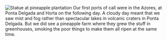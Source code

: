 ![Statue at pineapple plantation](p29_statue.JPG)
Our first ports of call were in the Azores, at Ponta Delgada and 	Horta on the following day.  A cloudy day meant that we saw mist
and fog rather than spectacular lakes in volcanic craters in Ponta
Delgada.  But we did see a pineapple farm where they grew the stuff
in greenhouses, smoking the poor things to make them all ripen at the
same time.
